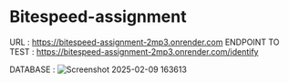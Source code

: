 ﻿# Bitespeed-assignment
URL : https://bitespeed-assignment-2mp3.onrender.com
ENDPOINT TO TEST :  https://bitespeed-assignment-2mp3.onrender.com/identify

DATABASE : 
![Screenshot 2025-02-09 163613](https://github.com/user-attachments/assets/f89d97a9-fb47-44a0-acfa-583d7c29e4b3)
